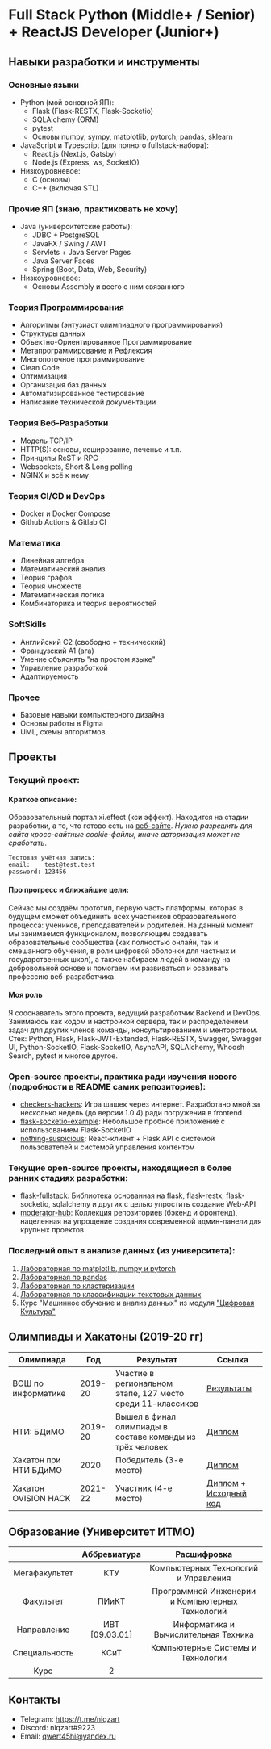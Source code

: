 # Full Stack Python (Middle+ / Senior) + ReactJS Developer (Junior+)

## Навыки разработки и инструменты
### Основные языки
- Python (мой основной ЯП):
  - Flask (Flask-RESTX, Flask-Socketio)
  - SQLAlchemy (ORM)
  - pytest
  - Основы numpy, sympy, matplotlib, pytorch, pandas, sklearn
- JavaScript и Typescript (для полного fullstack-набора):
  - React.js (Next.js, Gatsby)
  - Node.js (Express, ws, SocketIO)
- Низкоуровневое:
  - C (основы)
  - C++ (включая STL)
  
### Прочие ЯП (знаю, практиковать не хочу)
- Java (университетские работы):
  - JDBC + PostgreSQL
  - JavaFX / Swing / AWT
  - Servlets + Java Server Pages
  - Java Server Faces
  - Spring (Boot, Data, Web, Security)
- Низкоуровневое:
  - Основы Assembly и всего с ним связанного

### Теория Программирования
- Алгоритмы (энтузиаст олимпиадного программирования)
- Структуры данных
- Объектно-Ориентированное Программирование
- Метапрограммирование и Рефлексия
- Многопоточное программирование
- Clean Code
- Оптимизация
- Организация баз данных
- Автоматизированное тестирование
- Написание технической документации

### Теория Веб-Разработки
- Модель TCP/IP
- HTTP(S): основы, кеширование, печенье и т.п.
- Принципы ReST и RPC
- Websockets, Short & Long polling
- NGINX и всё к нему

### Теория CI/CD и DevOps
- Docker и Docker Compose
- Github Actions & Gitlab CI

### Математика
- Линейная алгебра
- Математический анализ
- Теория графов
- Теория множеств
- Математическая логика
- Комбинаторика и теория вероятностей

### SoftSkills
- Английский C2 (свободно + технический)
- Французский A1 (ага)
- Умение объяснять "на простом языке"
- Управление разработкой
- Адаптируемость

### Прочее
- Базовые навыки компьютерного дизайна
- Основы работы в Figma
- UML, схемы алгоритмов

## Проекты
### Текущий проект:
#### Краткое описание:
Образовательный портал xi.effect (кси эффект). Находится на стадии разработки, а то, что готово есть на [веб-сайте](https://xieffect.ru/). *Нужно разрешить для сайта кросс-сайтные cookie-файлы, иначе авторизация может не сработать*.
```
Тестовая учётная запись:
email:    test@test.test
password: 123456
```

#### Про прогресс и ближайшие цели:
Сейчас мы создаём прототип, первую часть платформы, которая в будущем сможет объединить всех участников образовательного процесса: учеников, преподавателей и родителей. На данный момент мы занимаемся функционалом, позволяющим создавать образовательные сообщества (как полностью онлайн, так и смешанного обучения, в роли цифровой оболочки для частных и государственных школ), а также набираем людей в команду на добровольной основе и помогаем им развиваться и осваивать профессию веб-разработчика.

#### Моя роль
Я сооснаватель этого проекта, ведущий разработчик Backend и DevOps. Занимаюсь как кодом и настройкой сервера, так и распределением задач для других членов команды, консультированием и менторством. Стек: Python, Flask, Flask-JWT-Extended, Flask-RESTX, Swagger, Swagger UI, Python-SocketIO, Flask-SocketIO, AsyncAPI, SQLAlchemy, Whoosh Search, pytest и многое другое.

### Open-source проекты, практика ради изучения нового (подробности в README самих репозиториев):
- [checkers-hackers](https://github.com/niqzart/checkers-hackers): Игра шашек через интернет. Разработано мной за несколько недель (до версии 1.0.4) ради погружения в frontend
- [flask-socketio-example](https://github.com/niqzart/flask-socketio-example): Небольшое пробное приложение с использованием Flask-SocketIO
- [nothing-suspicious](https://github.com/niqzart/nothing-suspicious): React-клиент + Flask API с системой пользователей и системой управления контентом

### Текущие open-source проекты, находящиеся в более ранних стадиях разработки:
- [flask-fullstack](https://github.com/niqzart/flask-fullstack): Библиотека основанная на flask, flask-restx, flask-socketio, sqlalchemy и других с целью упростить создание Web-API
- [moderator-hub](https://github.com/niqzart/mub-backend-example): Коллекция репозиториев (бэкенд и фронтенд), нацеленная на упрощение создания современной админ-панели для крупных проектов

### Последний опыт в анализе данных (из университета):
1. [Лабораторная по matplotlib, numpy и pytorch](https://colab.research.google.com/drive/1DBtdDByB4iUNwYZdosLR4YMdnXfbzRiP?usp=sharing)
2. [Лабораторная по pandas](https://colab.research.google.com/drive/1KwkEG12Y3sXam4e2hbXkwAyIt7pNQ4u5?usp=sharing)
3. [Лабораторная по кластеризации](https://colab.research.google.com/drive/1X9E7biB7WkjiXAwTr2KDu4uy_tL_BIYK#scrollTo=6Zv_L_U8eGod)
4. [Лабораторная по классификации текстовых данных](https://colab.research.google.com/drive/1EWpnK8t400mXzJZUY5rhOPTb2yss6Cu9#scrollTo=9kFJqnPdxBDG)
5. Курс "Машинное обучение и анализ данных" из модуля ["Цифровая Культура"](https://student.itmo.ru/ru/digital_culture_bach/)

## Олимпиады и Хакатоны (2019-20 гг)
| Олимпиада             | Год     | Результат                                                  | Ссылка                                                                                                                                            |
| --------------------- | ------- | ---------------------------------------------------------- | ------------------------------------------------------------------------------------------------------------------------------------------------- |
| ВОШ по информатике    | 2019-20 | Участие в региональном этапе, 127 место среди 11-классиков | [Результаты](http://neerc.ifmo.ru/school/archive/2019-2020/ru-olymp-spb-regional-2020-standings-11.html)                                          |
| НТИ: БДиМО            | 2019-20 | Вышел в финал олимпиады в составе команды из трёх человек  | [Диплом](https://drive.google.com/file/d/1iJt_AmVkU_fOdRqZ_DLk8gErqT9_OMTb/view)                                                                  |
| Хакатон при НТИ БДиМО | 2020    | Победитель (3-е место)                                     | [Диплом](TBA)                                                                                                                                     |
| Хакатон OVISION HACK  | 2021-22 | Участник (4-е место)                                       | [Диплом](https://drive.google.com/drive/folders/1Mc3j1FcLMOiDfXvsxsKSNUXz76VGlRIu) + [Исходный код](https://github.com/niqzart/ovision-hack-2021) |

## Образование (Университет ИТМО)
|               |  Аббревиатура  |                   Расшифровка                   |
| :-----------: | :------------: | :---------------------------------------------: |
| Мегафакультет |      КТУ       |      Компьютерных Технологий и Управления       |
|   Факультет   |     ПИиКТ      | Программной Инженерии и Компьютерных Технологий |
|  Направление  | ИВТ [09.03.01] |      Информатика и Вычислительная Техника       |
| Специальность |      КСиТ      |        Компьютерные Системы и Технологии        |
|     Курс      |       2        |

## Контакты
- Telegram: https://t.me/niqzart
- Discord: niqzart#9223
- Email: qwert45hi@yandex.ru
